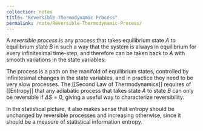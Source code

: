```yaml
---
collection: notes
title: "Reversible Thermodynamic Process"
permalink: /note/Reversible-Thermodynamic-Process/
---
```

A *reversible process* is any process that takes equilibrium state $A$ to equilibrium state $B$ in such a way that the system is always in equilibrium for every infinitesimal time-step, and therefore can be taken back to $A$ with smooth variations in the state variables.

The process is a path on the manifold of equilibrium states, controlled by infinitesimal changes in the state variables, and in practice they need to be very slow processes. The [[Second Law of Thermodynamics]] requires of [[Entropy]] that any adiabatic process that takes state $A$ to state $B$ can only be reversible if $\Delta S = 0$, giving a useful way to characterize reversibility. 

In the statistical picture, it also makes sense that entropy should be unchanged by reversible processes and increasing otherwise, since it should be a measure of statistical information entropy.